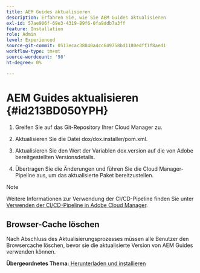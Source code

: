 ```yaml
---
title: AEM Guides aktualisieren
description: Erfahren Sie, wie Sie AEM Guides aktualisieren
exl-id: 57ae906f-69e3-4319-89f6-0fa9ddb7a3ff
feature: Installation
role: Admin
level: Experienced
source-git-commit: 0513ecac38840a4cc649758bd1180edff1f8aed1
workflow-type: tm+mt
source-wordcount: '98'
ht-degree: 0%

---
```


# AEM Guides aktualisieren {#id213BD050YPH}

1. Greifen Sie auf das Git-Repository Ihrer Cloud Manager zu.

1. Aktualisieren Sie die Datei dox/dox.installer/pom.xml.

1. Aktualisieren Sie den Wert der Variablen dox.version auf die von Adobe bereitgestellten Versionsdetails.

1. Übertragen Sie die Änderungen und führen Sie die Cloud Manager-Pipeline aus, um das aktualisierte Paket bereitzustellen.


>[!NOTE]
>
> Weitere Informationen zur Verwendung der CI/CD-Pipeline finden Sie unter [Verwenden der CI/CD-Pipeline in Adobe Cloud Manager](https://experienceleague.adobe.com/docs/experience-manager-learn/foundation/cloud-manager/use-the-cicd-pipeline-in-cloud-manager-for-aem.html).

## Browser-Cache löschen

Nach Abschluss des Aktualisierungsprozesses müssen alle Benutzer den Browsercache löschen, bevor sie die aktualisierte Version von AEM Guides verwenden können.

**Übergeordnetes Thema:**[ Herunterladen und installieren](download-install.md)
